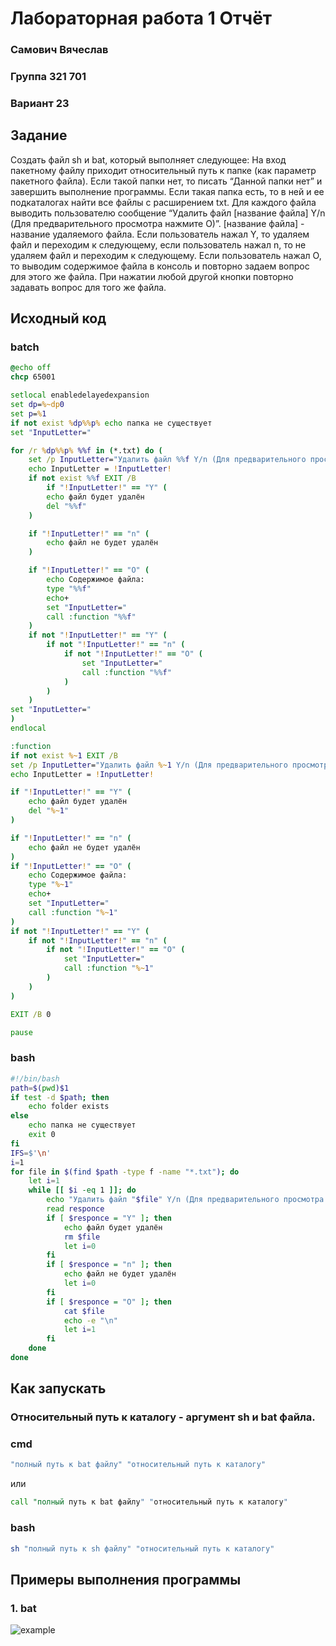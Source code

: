 # Лабораторная работа 1 Отчёт
### Самович Вячеслав
### Группа 321 701
### Вариант 23
## Задание
Создать файл sh и bat, который выполняет следующее: 
На вход пакетному файлу приходит относительный путь к папке (как параметр пакетного файла). Если такой папки нет, то писать “Данной папки нет” и завершить выполнение программы. Если такая папка есть, то в ней и ее подкаталогах найти все файлы с расширением txt. Для каждого файла выводить пользователю сообщение “Удалить файл [название файла] Y/n (Для предварительного просмотра нажмите O)”. [название файла] - название удаляемого файла. Если пользователь нажал Y, то удаляем файл и переходим к следующему, если пользователь нажал n, то не удаляем файл и переходим к следующему. Если пользователь нажал О, то выводим содержимое файла в консоль и повторно задаем вопрос для этого же файла. При нажатии любой другой кнопки повторно задавать вопрос для того же файла.

## Исходный код

### batch
```bat
@echo off
chcp 65001

setlocal enabledelayedexpansion
set dp=%~dp0
set p=%1
if not exist %dp%%p% echo папка не существует
set "InputLetter="

for /r %dp%%p% %%f in (*.txt) do (
    set /p InputLetter="Удалить файл %%f Y/n (Для предварительного просмотра нажмите O) "
    echo InputLetter = !InputLetter!
    if not exist %%f EXIT /B
        if "!InputLetter!" == "Y" (
        echo файл будет удалён
        del "%%f"
    )

    if "!InputLetter!" == "n" (
        echo файл не будет удалён
    )

    if "!InputLetter!" == "O" (
        echo Содержимое файла:
        type "%%f"
        echo+
        set "InputLetter="
        call :function "%%f"
    )
    if not "!InputLetter!" == "Y" (
        if not "!InputLetter!" == "n" (
            if not "!InputLetter!" == "O" (
                set "InputLetter="
                call :function "%%f"
            )
        )
    )
set "InputLetter="
)
endlocal

:function
if not exist %~1 EXIT /B
set /p InputLetter="Удалить файл %~1 Y/n (Для предварительного просмотра нажмите O) "
echo InputLetter = !InputLetter!

if "!InputLetter!" == "Y" (
    echo файл будет удалён
    del "%~1"
)

if "!InputLetter!" == "n" (
    echo файл не будет удалён
)
if "!InputLetter!" == "O" (
    echo Содержимое файла:
    type "%~1"
    echo+
    set "InputLetter="
    call :function "%~1"
)
if not "!InputLetter!" == "Y" (
    if not "!InputLetter!" == "n" (
        if not "!InputLetter!" == "O" (
            set "InputLetter="
            call :function "%~1"
        )
    )
)

EXIT /B 0

pause
```

### bash

```bash
#!/bin/bash
path=$(pwd)$1
if test -d $path; then
	echo folder exists
else
	echo папка не существует
	exit 0
fi
IFS=$'\n'
i=1
for file in $(find $path -type f -name "*.txt"); do
	let i=1
	while [[ $i -eq 1 ]]; do
		echo "Удалить файл "$file" Y/n (Для предварительного просмотра нажмите O) "
		read responce
		if [ $responce = "Y" ]; then
			echo файл будет удалён
			rm $file
			let i=0
		fi
		if [ $responce = "n" ]; then
			echo файл не будет удалён
			let i=0
		fi
		if [ $responce = "O" ]; then
			cat $file
			echo -e "\n"
			let i=1
		fi
	done
done

```

## Как запускать

### Относительный путь к каталогу - аргумент sh и bat файла. 

### cmd

```bat
"полный путь к bat файлу" "относительный путь к каталогу"
```
или

```bat
call "полный путь к bat файлу" "относительный путь к каталогу"
```
### bash
```bash
sh "полный путь к sh файлу" "относительный путь к каталогу"
```

## Примеры выполнения программы

### 1. bat

![example](images/bat_example)

### 
